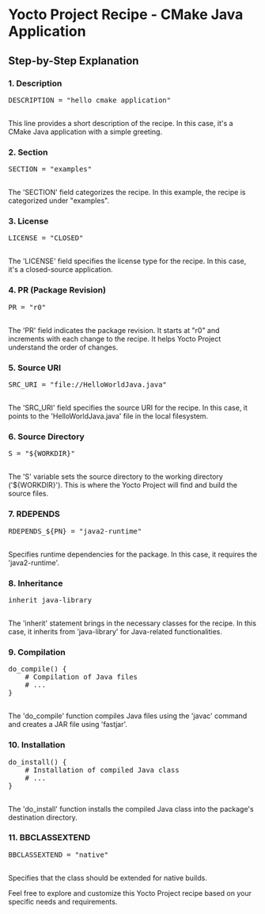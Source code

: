 
<h1>Yocto Project Recipe - CMake Java Application</h1>

<h2>Step-by-Step Explanation</h2>

<h3>1. Description</h3>


<pre>
DESCRIPTION = "hello cmake application"
    </pre>

<p>This line provides a short description of the recipe. In this case, it's a CMake Java application with a simple greeting.</p>

<h3>2. Section</h3>

<pre>
SECTION = "examples"
    </pre>

<p>The 'SECTION' field categorizes the recipe. In this example, the recipe is categorized under "examples".</p>

<h3>3. License</h3>

<pre>
LICENSE = "CLOSED"
    </pre>

<p>The 'LICENSE' field specifies the license type for the recipe. In this case, it's a closed-source application.</p>

<h3>4. PR (Package Revision)</h3>

<pre>
PR = "r0"
    </pre>

<p>The 'PR' field indicates the package revision. It starts at "r0" and increments with each change to the recipe. It helps Yocto Project understand the order of changes.</p>

<h3>5. Source URI</h3>

<pre>
SRC_URI = "file://HelloWorldJava.java"
    </pre>

<p>The 'SRC_URI' field specifies the source URI for the recipe. In this case, it points to the 'HelloWorldJava.java' file in the local filesystem.</p>

<h3>6. Source Directory</h3>

<pre>
S = "${WORKDIR}"
    </pre>

<p>The 'S' variable sets the source directory to the working directory ('${WORKDIR}'). This is where the Yocto Project will find and build the source files.</p>

<h3>7. RDEPENDS</h3>

<pre>
RDEPENDS_${PN} = "java2-runtime"
    </pre>

<p>Specifies runtime dependencies for the package. In this case, it requires the 'java2-runtime'.</p>

<h3>8. Inheritance</h3>

<pre>
inherit java-library
    </pre>

<p>The 'inherit' statement brings in the necessary classes for the recipe. In this case, it inherits from 'java-library' for Java-related functionalities.</p>

<h3>9. Compilation</h3>

<pre>
do_compile() {
    # Compilation of Java files
    # ...
}
    </pre>

<p>The 'do_compile' function compiles Java files using the 'javac' command and creates a JAR file using 'fastjar'.</p>

<h3>10. Installation</h3>

<pre>
do_install() {
    # Installation of compiled Java class
    # ...
}
    </pre>

<p>The 'do_install' function installs the compiled Java class into the package's destination directory.</p>

<h3>11. BBCLASSEXTEND</h3>

<pre>
BBCLASSEXTEND = "native"
    </pre>

<p>Specifies that the class should be extended for native builds.</p>

<p>Feel free to explore and customize this Yocto Project recipe based on your specific needs and requirements.</p>

